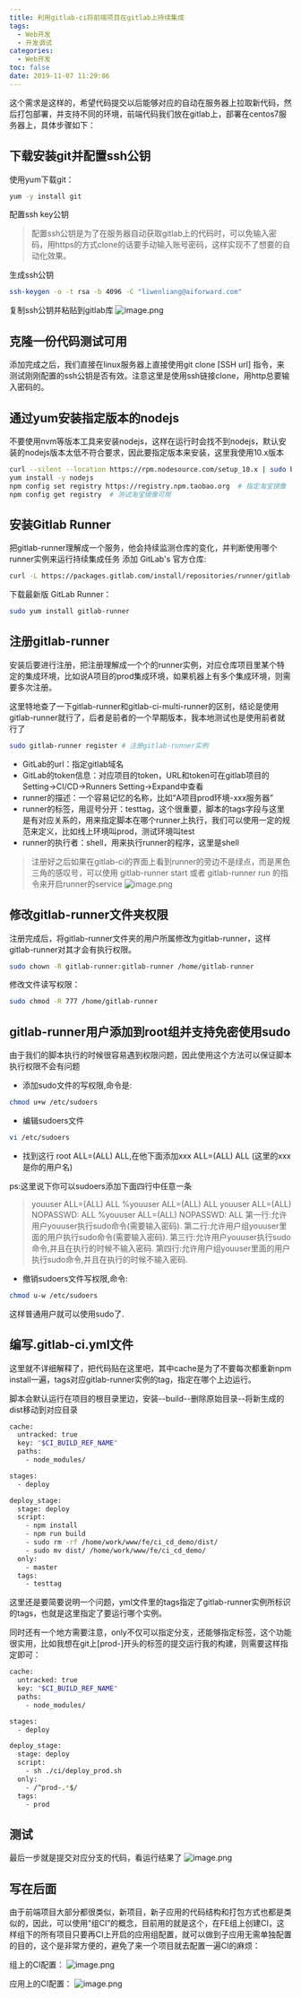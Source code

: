 ```yaml
---
title: 利用gitlab-ci将前端项目在gitlab上持续集成
tags:
  - Web开发
  - 开发调试
categories:
  - Web开发
toc: false
date: 2019-11-07 11:29:06
---
```


这个需求是这样的，希望代码提交以后能够对应的自动在服务器上拉取新代码，然后打包部署，并支持不同的环境，前端代码我们放在gitlab上，部署在centos7服务器上，具体步骤如下：

<!--more-->

## 下载安装git并配置ssh公钥
使用yum下载git：
```bash
yum -y install git 
```
配置ssh key公钥
> 配置ssh公钥是为了在服务器自动获取gitlab上的代码时，可以免输入密码，用https的方式clone的话要手动输入账号密码，这样实现不了想要的自动化效果。

生成ssh公钥
```bash
ssh-keygen -o -t rsa -b 4096 -C "liwenliang@aiforward.com"
```
复制ssh公钥并粘贴到gitlab库
![image.png](http://blogimage.houjiyi.com/FkuXT5CT_GzBYJ5wG76Rs0K5T3TO)

## 克隆一份代码测试可用
添加完成之后，我们直接在linux服务器上直接使用git clone  [SSH url] 指令，来测试刚刚配置的ssh公钥是否有效。注意这里是使用ssh链接clone，用http总要输入密码的。

## 通过yum安装指定版本的nodejs
不要使用nvm等版本工具来安装nodejs，这样在运行时会找不到nodejs，默认安装的nodejs版本太低不符合要求，因此要指定版本来安装，这里我使用10.x版本
```bash
curl --silent --location https://rpm.nodesource.com/setup_10.x | sudo bash -
yum install -y nodejs
npm config set registry https://registry.npm.taobao.org  # 指定淘宝镜像
npm config get registry  # 测试淘宝镜像可用
```

## 安装Gitlab Runner
把gitlab-runner理解成一个服务，他会持续监测仓库的变化，并判断使用哪个runner实例来运行持续集成任务
添加 GitLab's 官方仓库:
```bash
curl -L https://packages.gitlab.com/install/repositories/runner/gitlab-runner/script.rpm.sh | sudo bash
```
下载最新版 GitLab Runner：
```bash
sudo yum install gitlab-runner
```

## 注册gitlab-runner
安装后要进行注册，把注册理解成一个个的runner实例，对应仓库项目里某个特定的集成环境，比如说A项目的prod集成环境，如果机器上有多个集成环境，则需要多次注册。

这里特地查了一下gitlab-runner和gitlab-ci-multi-runner的区别，结论是使用gitlab-runner就行了，后者是前者的一个早期版本，我本地测试也是使用前者就行了

```bash
sudo gitlab-runner register # 注册gitlab-runner实例
```
- GitLab的url：指定gitlab域名
- GitLab的token信息：对应项目的token，URL和token可在gitlab项目的Setting->CI/CD->Runners Setting->Expand中查看
- runner的描述：一个容易记忆的名称，比如“A项目prod环境-xxx服务器”
- runner的标签，用逗号分开：testtag，这个很重要，脚本的tags字段与这里是有对应关系的，用来指定脚本在哪个runner上执行，我们可以使用一定的规范来定义，比如线上环境叫prod，测试环境叫test
- runner的执行者：shell，用来执行runner的程序，这里是shell

> 注册好之后如果在gitlab-ci的界面上看到runner的旁边不是绿点，而是黑色三角的感叹号，可以使用 gitlab-runner start 或者 gitlab-runner run 的指令来开启runner的service
![image.png](http://blogimage.houjiyi.com/Fo-Rr0iUpLZzqtz3fv7PsXAWK-U2)

## 修改gitlab-runner文件夹权限
注册完成后，将gitlab-runner文件夹的用户所属修改为gitlab-runner，这样gitlab-runner对其才会有执行权限。
```bash
sudo chown -R gitlab-runner:gitlab-runner /home/gitlab-runner
```
修改文件读写权限：
```bash
sudo chmod -R 777 /home/gitlab-runner
```
## gitlab-runner用户添加到root组并支持免密使用sudo
由于我们的脚本执行的时候很容易遇到权限问题，因此使用这个方法可以保证脚本执行权限不会有问题
- 添加sudo文件的写权限,命令是:
```bash
chmod u+w /etc/sudoers
```
- 编辑sudoers文件
```bash
vi /etc/sudoers
```
- 找到这行 root ALL=(ALL) ALL,在他下面添加xxx ALL=(ALL) ALL (这里的xxx是你的用户名)

ps:这里说下你可以sudoers添加下面四行中任意一条
> youuser    ALL=(ALL)    ALL
%youuser    ALL=(ALL)    ALL
youuser    ALL=(ALL)    NOPASSWD: ALL
%youuser    ALL=(ALL)    NOPASSWD: ALL
第一行:允许用户youuser执行sudo命令(需要输入密码).
第二行:允许用户组youuser里面的用户执行sudo命令(需要输入密码).
第三行:允许用户youuser执行sudo命令,并且在执行的时候不输入密码.
第四行:允许用户组youuser里面的用户执行sudo命令,并且在执行的时候不输入密码.

- 撤销sudoers文件写权限,命令:
```bash
chmod u-w /etc/sudoers
```
这样普通用户就可以使用sudo了.
## 编写.gitlab-ci.yml文件
这里就不详细解释了，把代码贴在这里吧，其中cache是为了不要每次都重新npm install一遍，tags对应gitlab-runner实例的tag，指定在哪个上边运行。

脚本会默认运行在项目的根目录里边，安装--build--删除原始目录--将新生成的dist移动到对应目录

```bash
cache:
  untracked: true
  key: "$CI_BUILD_REF_NAME"
  paths:
    - node_modules/

stages:
  - deploy

deploy_stage:
  stage: deploy
  script:
    - npm install
    - npm run build
    - sudo rm -rf /home/work/www/fe/ci_cd_demo/dist/
    - sudo mv dist/ /home/work/www/fe/ci_cd_demo/
  only:
    - master
  tags:
    - testtag

```

这里还是要简要说明一个问题，yml文件里的tags指定了gitlab-runner实例所标识的tags，也就是这里指定了要运行哪个实例。

同时还有一个地方需要注意，only不仅可以指定分支，还能够指定标签，这个功能很实用，比如我想在git上[prod-]开头的标签的提交运行我的构建，则需要这样指定即可：
```bash
cache:
  untracked: true
  key: "$CI_BUILD_REF_NAME"
  paths:
    - node_modules/

stages:
  - deploy

deploy_stage:
  stage: deploy
  script:
    - sh ./ci/deploy_prod.sh
  only:
    - /^prod-.*$/
  tags:
    - prod
```


## 测试
最后一步就是提交对应分支的代码，看运行结果了
![image.png](http://blogimage.houjiyi.com/FjqfZmHbNRVXHTFt7sm5HfKwQRUl)

## 写在后面 
由于前端项目大部分都很类似，新项目，新子应用的代码结构和打包方式也都是类似的，因此，可以使用“组CI”的概念，目前用的就是这个，在FE组上创建CI，这样组下的所有项目只要再CI上开启的应用组配置，就可以做到子应用无需单独配置的目的，这个是非常方便的，避免了来一个项目就去配置一遍CI的麻烦： 

组上的CI配置： 
![image.png](https://blogimage.houjiyi.com/Fg7sYGs2W59oL4r4mXTFeijrEa2V)

应用上的CI配置：
![image.png](https://blogimage.houjiyi.com/FslBcwpGTVi0QGKMNs51GbruGZ8k)